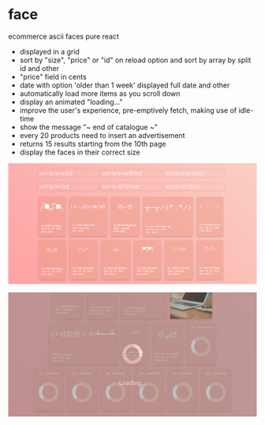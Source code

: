 # face
ecommerce ascii faces pure react

- displayed in a grid
- sort by "size", "price" or "id" on reload option and sort by array by split id and other
- "price" field in cents
- date with option 'older than 1 week' displayed full date and other
- automatically load more items as you scroll down
- display an animated "loading..."
- improve the user's experience, pre-emptively fetch, making use of idle-time
- show the message "~ end of catalogue ~"
- every 20 products need to insert an advertisement
- returns 15 results starting from the 10th page
- display the faces in their correct size


![alt text](https://raw.githubusercontent.com/rasyidkaromi/face/master/screeshoot/front1.png)

![alt text](https://raw.githubusercontent.com/rasyidkaromi/face/master/screeshoot/front2.png)
